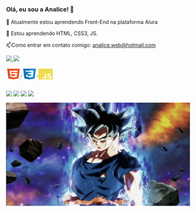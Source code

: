 ### Olá, eu sou a Analice! 👋

🔭 Atualmente estou aprendendo Front-End na plataforma Alura

🌱 Estou aprendendo HTML, CSS3, JS.

📫Como entrar em contato comigo: analice.web@hotmail.com

 <div>
  <a href="https://github.com/AnaliceX">
  <img height="180em" src="https://github-readme-stats.vercel.app/api?username=analicex&show_icons=true&theme=dracula&include_all_commits=true&count_private=true"/>
  <img height="180em" src="https://github-readme-stats.vercel.app/api/top-langs/?username=analicex&layout=compact&langs_count=7&theme=dracula"/>
</div>
<div style="display: inline_block"><br>
  <img align="center" alt="AnaliceX-HTML" height="30" width="40" src="https://raw.githubusercontent.com/devicons/devicon/master/icons/html5/html5-original.svg">
  <img align="center" alt="AnaliceX-CSS" height="30" width="40" src="https://raw.githubusercontent.com/devicons/devicon/master/icons/css3/css3-original.svg">
  <img align="center" alt="AnaliceX-Js" height="30" width="40" src="https://raw.githubusercontent.com/devicons/devicon/master/icons/javascript/javascript-plain.svg">
 
  </div>
  
  ##
 
<div> 

  <a href="https://instagram.com/analice.w" target="_blank"><img src="https://img.shields.io/badge/-Instagram-%23E4405F?style=for-the-badge&logo=instagram&logoColor=white" target="_blank"></a>
 	 <a href="https://discord.gg/analice_xablau#2399" target="_blank"><img src="https://img.shields.io/badge/Discord-7289DA?style=for-the-badge&logo=discord&logoColor=white" target="_blank"></a> 
  <a href = "mailto:analice.san2@gmail.com"><img src="https://img.shields.io/badge/-Gmail-%23333?style=for-the-badge&logo=gmail&logoColor=white" target="_blank"></a>
  <a href="https://www.linkedin.com/in/analice-santos-590962144" target="_blank"><img src="https://img.shields.io/badge/-LinkedIn-%230077B5?style=for-the-badge&logo=linkedin&logoColor=white" target="_blank"></a> 
 
  ![Goku](https://github.com/AnaliceX/AnaliceX/blob/main/goku.gif)
 
</div>
